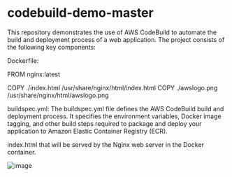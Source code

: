 # codebuild-demo-master
This repository demonstrates the use of AWS CodeBuild to automate the build and deployment process of a web application. The project consists of the following key components:

Dockerfile:

  FROM nginx:latest

  COPY ./index.html   /usr/share/nginx/html/index.html
  COPY ./awslogo.png  /usr/share/nginx/html/awslogo.png

buildspec.yml:
The buildspec.yml file defines the AWS CodeBuild build and deployment process. It specifies the environment variables, 
Docker image tagging, and other build steps required to package and deploy your application to Amazon Elastic Container Registry (ECR).

index.html that will be served by the Nginx web server in the Docker container.


![image](https://github.com/kapalulz/codebuild-demo-master/assets/17459523/f5301e99-4c0a-4c26-bca6-888ab516d0a0)

